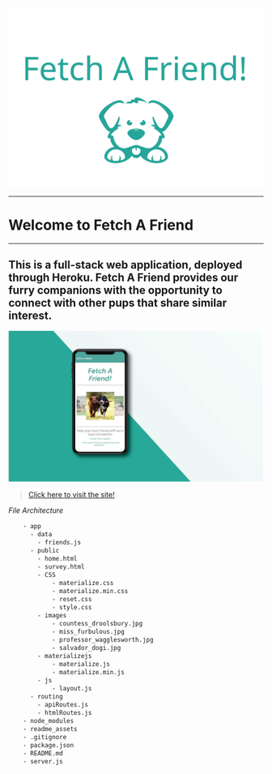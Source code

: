
![FETCH A FRIEND](readme_assets/cover.svg)

---
# Welcome to Fetch A Friend 

---
 This is a full-stack web application, deployed through Heroku. Fetch A Friend provides our furry companions with the opportunity to connect with other pups that share similar interest. 
---

![App Mock Up](readme_assets/mock-up-2.svg)

> [Click here to visit the site!](https://intense-beyond-18003.herokuapp.com/)

*File Architecture*
```
    - app
      - data
        - friends.js
      - public 
        - home.html
        - survey.html
        - CSS
            - materialize.css
            - materialize.min.css
            - reset.css
            - style.css
        - images
            - countess_droolsbury.jpg
            - miss_furbulous.jpg
            - professor_wagglesworth.jpg
            - salvador_dogi.jpg
        - materializejs
            - materialize.js
            - materialize.min.js
        - js
            - layout.js
      - routing
        - apiRoutes.js
        - htmlRoutes.js
    - node_modules
    - readme_assets
    - .gitignore
    - package.json
    - README.md
    - server.js
```


